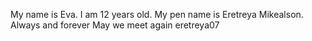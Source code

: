 My name is Eva. 
I am 12 years old. 
My pen name is Eretreya Mikealson. 
Always and forever 
May we meet again 
eretreya07

